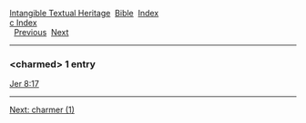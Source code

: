 [Intangible Textual Heritage](../../index)  [Bible](../index) 
[Index](index)   
[c Index](_c_)  
  [Previous](c02058)  [Next](c02060) 

------------------------------------------------------------------------

### &lt;charmed&gt; 1 entry

[Jer 8:17](../kjv/jer008.htm#017)  

------------------------------------------------------------------------

[Next: charmer (1)](c02060)
